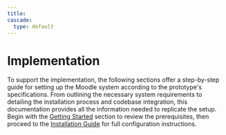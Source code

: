 ```yaml
---
title: 
cascade:
  type: default
---
```


# Implementation

To support the implementation, the following sections offer a step-by-step guide for setting up the Moodle system according to the prototype's specifications. From outlining the necessary system requirements to detailing the installation process and codebase integration, this documentation provides all the information needed to replicate the setup. Begin with the [Getting Started](/docs/Getting-Started) section to review the prerequisites, then proceed to the [Installation Guide](/docs/Moodle-Installation-Guide) for full configuration instructions.


